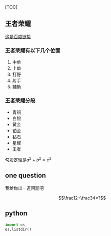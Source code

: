 [TOC]

## 王者荣耀

[这是百度链接](http://www.baidu.com)

### 王者荣耀有以下几个位置

1. 中单
2. 上单
3. 打野
4. 射手
5. 辅助

### 王者荣耀分段

- 青铜
- 白银
- 黄金
- 铂金
- 钻石
- 星耀
- 王者

勾股定理是$a^2+b^2=c^2$

## one question

我给你出一道问题吧

$$\frac12+\frac34=?$$

## python

```python
import os 
os.listdir()
```

​	





